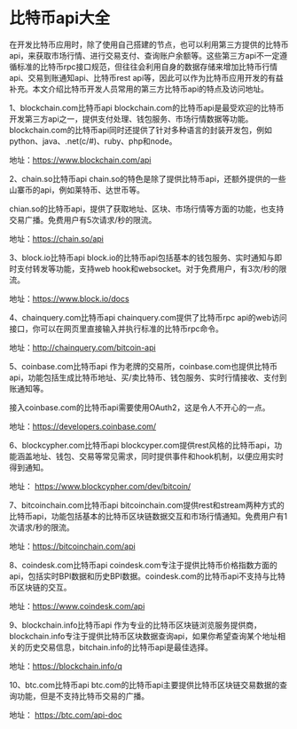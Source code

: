 # 比特币api大全


在开发比特币应用时，除了使用自己搭建的节点，也可以利用第三方提供的比特币api，来获取市场行情、进行交易支付、查询账户余额等。这些第三方api不一定遵循标准的比特币rpc接口规范，但往往会利用自身的数据存储来增加比特币行情api、交易到账通知api、比特币rest api等，因此可以作为比特币应用开发的有益补充。本文介绍比特币开发人员常用的第三方比特币api的特点及访问地址。

1、blockchain.com比特币api
blockchain.com的比特币api是最受欢迎的比特币开发第三方api之一，提供支付处理、钱包服务、市场行情数据等功能。blockchain.com的比特币api同时还提供了针对多种语言的封装开发包，例如python、java、.net(c/#)、ruby、php和node。

地址：https://www.blockchain.com/api

2、chain.so比特币api
chain.so的特色是除了提供比特币api，还额外提供的一些山寨币的api，例如莱特币、达世币等。

chian.so的比特币api，提供了获取地址、区块、市场行情等方面的功能，也支持交易广播。免费用户有5次请求/秒的限流。

地址：https://chain.so/api

3、block.io比特币api
block.io的比特币api包括基本的钱包服务、实时通知与即时支付转发等功能，支持web hook和websocket。对于免费用户，有3次/秒的限流。

地址：https://www.block.io/docs

4、chainquery.com比特币api
chainquery.com提供了比特币rpc api的web访问接口，你可以在网页里直接输入并执行标准的比特币rpc命令。

地址：http://chainquery.com/bitcoin-api

5、coinbase.com比特币api
作为老牌的交易所，coinbase.com也提供比特币api，功能包括生成比特币地址、买/卖比特币、钱包服务、实时行情接收、支付到账通知等。

接入coinbase.com的比特币api需要使用OAuth2，这是令人不开心的一点。

地址：https://developers.coinbase.com/

6、blockcypher.com比特币api
blockcyper.com提供rest风格的比特币api，功能涵盖地址、钱包、交易等常见需求，同时提供事件和hook机制，以便应用实时得到通知。

地址： https://www.blockcypher.com/dev/bitcoin/

7、bitcoinchain.com比特币api
bitcoinchain.com提供rest和stream两种方式的比特币api，功能包括基本的比特币区块链数据交互和市场行情通知。免费用户有1次请求/秒的限流。

地址：https://bitcoinchain.com/api

8、coindesk.com比特币api
coindesk.com专注于提供比特币价格指数方面的api，包括实时BPI数据和历史BPI数据。coindesk.com的比特币api不支持与比特币区块链的交互。

地址：https://www.coindesk.com/api

9、blockchain.info比特币api
作为专业的比特币区块链浏览服务提供商，blockchain.info专注于提供比特币区块数据查询api，如果你希望查询某个地址相关的历史交易信息，bitchain.info的比特币api是最佳选择。

地址：https://blockchain.info/q

10、btc.com比特币api
btc.com的比特币api主要提供比特币区块链交易数据的查询功能，但是不支持比特币交易的广播。

地址： https://btc.com/api-doc

 


